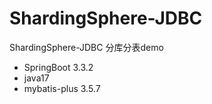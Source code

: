# ShardingSphere-JDBC
ShardingSphere-JDBC 分库分表demo
* SpringBoot 3.3.2
* java17
* mybatis-plus 3.5.7
